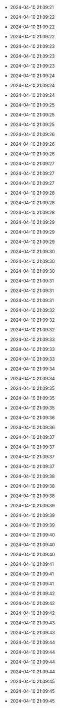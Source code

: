 
- 2024-04-10 21:09:21

- 2024-04-10 21:09:22

- 2024-04-10 21:09:22

- 2024-04-10 21:09:22

- 2024-04-10 21:09:23

- 2024-04-10 21:09:23

- 2024-04-10 21:09:23

- 2024-04-10 21:09:24

- 2024-04-10 21:09:24

- 2024-04-10 21:09:24

- 2024-04-10 21:09:25

- 2024-04-10 21:09:25

- 2024-04-10 21:09:25

- 2024-04-10 21:09:26

- 2024-04-10 21:09:26

- 2024-04-10 21:09:26

- 2024-04-10 21:09:27

- 2024-04-10 21:09:27

- 2024-04-10 21:09:27

- 2024-04-10 21:09:28

- 2024-04-10 21:09:28

- 2024-04-10 21:09:28

- 2024-04-10 21:09:29

- 2024-04-10 21:09:29

- 2024-04-10 21:09:29

- 2024-04-10 21:09:30

- 2024-04-10 21:09:30

- 2024-04-10 21:09:30

- 2024-04-10 21:09:31

- 2024-04-10 21:09:31

- 2024-04-10 21:09:31

- 2024-04-10 21:09:32

- 2024-04-10 21:09:32

- 2024-04-10 21:09:32

- 2024-04-10 21:09:33

- 2024-04-10 21:09:33

- 2024-04-10 21:09:33

- 2024-04-10 21:09:34

- 2024-04-10 21:09:34

- 2024-04-10 21:09:35

- 2024-04-10 21:09:35

- 2024-04-10 21:09:35

- 2024-04-10 21:09:36

- 2024-04-10 21:09:36

- 2024-04-10 21:09:37

- 2024-04-10 21:09:37

- 2024-04-10 21:09:37

- 2024-04-10 21:09:37

- 2024-04-10 21:09:38

- 2024-04-10 21:09:38

- 2024-04-10 21:09:38

- 2024-04-10 21:09:39

- 2024-04-10 21:09:39

- 2024-04-10 21:09:39

- 2024-04-10 21:09:40

- 2024-04-10 21:09:40

- 2024-04-10 21:09:40

- 2024-04-10 21:09:41

- 2024-04-10 21:09:41

- 2024-04-10 21:09:41

- 2024-04-10 21:09:42

- 2024-04-10 21:09:42

- 2024-04-10 21:09:42

- 2024-04-10 21:09:43

- 2024-04-10 21:09:43

- 2024-04-10 21:09:44

- 2024-04-10 21:09:44

- 2024-04-10 21:09:44

- 2024-04-10 21:09:44

- 2024-04-10 21:09:45

- 2024-04-10 21:09:45

- 2024-04-10 21:09:45

